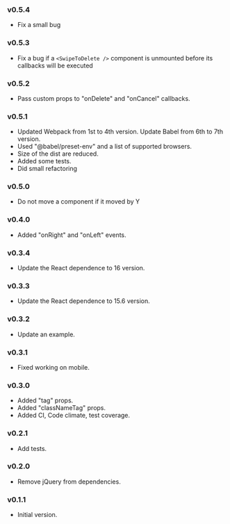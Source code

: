 ### v0.5.4
* Fix a small bug

### v0.5.3
* Fix a bug if a `<SwipeToDelete />` component is unmounted before its callbacks will be executed  

### v0.5.2
* Pass custom props to "onDelete" and "onCancel" callbacks.

### v0.5.1
* Updated Webpack from 1st to 4th version. Update Babel from 6th to 7th version. 
* Used "@babel/preset-env" and a list of supported browsers.
* Size of the dist are reduced.
* Added some tests.
* Did small refactoring 

### v0.5.0
* Do not move a component if it moved by Y

### v0.4.0
* Added "onRight" and "onLeft" events.

### v0.3.4
* Update the React dependence to 16 version.

### v0.3.3
* Update the React dependence to 15.6 version.

### v0.3.2
* Update an example.

### v0.3.1
* Fixed working on mobile. 

### v0.3.0
* Added "tag" props. 
* Added "classNameTag" props. 
* Added CI, Code climate, test coverage.

### v0.2.1
* Add tests.

### v0.2.0
* Remove jQuery from dependencies.

### v0.1.1
* Initial version.
